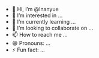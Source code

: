- 👋 Hi, I’m @lnanyue
- 👀 I’m interested in ...
- 🌱 I’m currently learning ...
- 💞️ I’m looking to collaborate on ...
- 📫 How to reach me ...
- 😄 Pronouns: ...
- ⚡ Fun fact: ...

<!---
lnanyue/lnanyue is a ✨ special ✨ repository because its `README.md` (this file) appears on your GitHub profile.
You can click the Preview link to take a look at your changes.
--->
